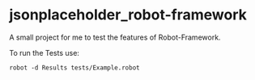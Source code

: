 # jsonplaceholder_robot-framework

A small project for me to test the features of Robot-Framework.

To run the Tests use:
```
robot -d Results tests/Example.robot
```

